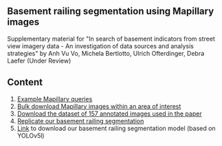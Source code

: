 Basement railing segmentation using Mapillary images
---
Supplementary material for "In search of basement indicators from street view imagery data - An investigation of data sources and analysis strategies" by Anh Vu Vo, Michela Bertlotto, Ulrich Ofterdinger, Debra Laefer (Under Review)

## Content
1. [Example Mapillary queries](notebook/mapillary-queries.ipynb)
2. [Bulk download Mapillary images within an area of interest](notebook/mapillary-batch-download.ipynb)
3. [Download the dataset of 157 annotated images used in the paper](notebook/download-221111-basement-railing-merrionsq.ipynb)
4. [Replicate our basement railing segmentation](notebook/basement-railing-segmentation.ipynb)
5. [Link](https://dunnion.ucd.ie/~anhvu/data/permanent/221111-basement-railing-merrionsq-all-best.pt) to download our basement railing segmentation model (based on YOLOv5l)